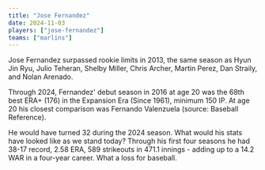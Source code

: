 ```yaml
---
title: "Jose Fernandez"
date: 2024-11-03
players: ["jose-fernandez"]
teams: ["marlins"]
---
```


Jose Fernandez surpassed rookie limits in 2013, the same season as Hyun Jin Ryu, Julio Teheran, Shelby Miller, Chris Archer, Martin Perez, Dan Straily, and  Nolan Arenado. 

<!--more-->

Through 2024, Fernandez' debut season in 2016 at age 20 was the 68th best ERA+ (176) in the Expansion Era (Since 1961), minimum 150 IP. At age 20 his closest comparison was Fernando Valenzuela (source: Baseball Reference). 

He would have turned 32 during the 2024 season. What would his stats have looked like as we stand today? Through his first four seasons he had 38-17 record, 2.58 ERA, 589 strikeouts in 471.1 innings - adding up to a 14.2 WAR in a four-year career. What a loss for baseball. 
